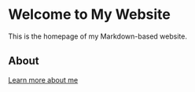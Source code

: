 # Welcome to My Website

This is the homepage of my Markdown-based website.

## About

[Learn more about me](about.md)


